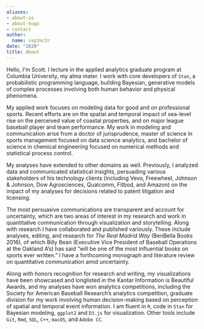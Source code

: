 ```yaml
---
aliases:
- about-us
- about-hugo
- contact
author:
  name: ssp3nc3r
date: "2020"
title: About
---
```


Hello, I'm Scott. I lecture in the applied analytics graduate program at Columbia University, my alma mater. I work with core developers of `Stan`, a probabilistic programming language, building Bayesian, generative models of complex processes involving both human behavior and physical phenomena.

My applied work focuses on modeling data for good and on professional sports. Recent efforts are on the spatial and temporal impact of sea-level rise on the perceived value of coastal properties, and on major league baseball player and team performance. My work in modeling and communication arise from a doctor of jurisprudence, master of science in sports management focused on data science analytics, and bachelor of science in chemical engineering focused on numerical methods and statistical process control.

My analyses have extended to other domains as well. Previously, I analyzed data and communicated statistical insights, persuading various stakeholders of his technology clients (including Vevo, Freewheel, Johnson & Johnson, Dow Agrosciences, Qualcomm, Fitbod, and Amazon) on the impact of my analyses for decisions related to patent litigation and licensing.

The most persuasive communications are transparent and account for uncertainty, which are two areas of interest in my research and work in quantitative communication through visualization and storytelling. Along with research I have collaborated and published variously. These include analyses, editing, and research for _The Real Madrid Way_ (BenBella Books 2016), of which Billy Bean (Executive Vice President of Baseball Operations at the Oakland A’s) has said “will be one of the most influential books on sports ever written.” I have a forthcoming monograph and literature review on quantitative communication amid uncertainty.

Along with honors recognition for research and writing, my visualizations have been showcased and longlisted in the Kantar Information is Beautiful Awards, and my analyses have won analytics competitions, including the Society for American Baseball Research’s analytics competition, graduate division for my work involving human decision-making based on perception of spatial and temporal event information. I am fluent in `R`, code in `Stan` for Bayesian modeling, `ggplot2` and `D3.js` for visualization. Other tools include `Git`, `Rmd`, `SQL`, `C++`, `macOS`, and `Adobe CC`.